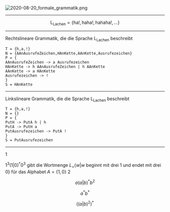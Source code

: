 ![2020-08-20_formale_grammatik.png](2020-08-20_formale_grammatik.png)

---

$$\mathrm{L_{Lachen}=\{ha!,haha!,hahaha!,\dots\}}$$

---

Rechtslineare Grammatik, die die Sprache $\mathrm{L_{Lachen}}$ beschreibt

```
T = {h,a,!}
N = {AAnAusrufeZeichen,HAnKette,AAnKette,Ausrufezeichen}
P = {
AAnAusrufeZeichen -> a Ausrufezeichen
HAnKette -> h AAnAusrufeZeichen | h AAnKette
AAnKette -> a HAnKette
Ausrufezeichen -> !
}
S = HAnKette
```

---

Linkslineare Grammatik, die die Sprache $\mathrm{L_{Lachen}}$ beschreibt

```
T = {h,a,!}
N = {}
P = {
PutH -> PutA h | h
PutA -> PutH a
PutAusrufezeichen -> PutA !
}
S = PutAusrufezeichen
```

---

1

$1^3(1|0)^*0^3$ gibt die Wortmenge $L_=\{w|w \text{ beginnt mit drei 1 und endet mit drei 0}\}$
für das Alphabet $A=\{1,0\}$
2

$$a(a|b)^*b^2$$

$$a^*b^*$$

$$((a|b)^2)^*$$